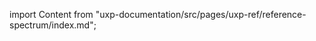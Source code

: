 
import Content from "uxp-documentation/src/pages/uxp-ref/reference-spectrum/index.md";

<Content query="product=photoshop"/>
